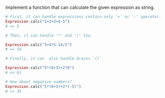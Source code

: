 Implement a function that can calculate the given expression as string.

```Elixir
# First, it can handle expressions contain only '+' or '-' operator.
Expression.calc("1+2+3+4-5")
# => 5

# Then, it can handle '*' and '/' too.

Expression.calc("3+4*5-14/2")
# => 16

# Finally, it can  also handle braces `()`.

Expression.calc("5*(6+3)+2*8")
# => 61

# How about negative numbers?
Expression.calc("5*(6+3)+2*(-5)")
# => 35
```